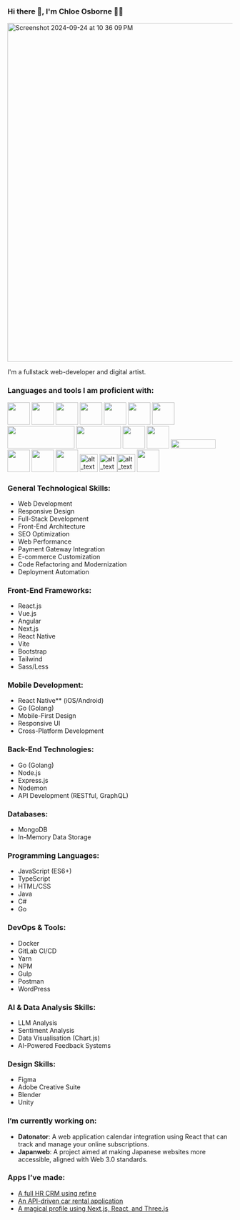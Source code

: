 ### Hi there 👋, I'm Chloe Osborne 👩‍💻

<img width="759" alt="Screenshot 2024-09-24 at 10 36 09 PM" src="https://github.com/user-attachments/assets/e90c69e0-ee2d-4bc7-9988-afa3669966ca">

I'm a fullstack web-developer and digital artist.

### Languages and tools I am proficient with: 
<img src="https://upload.wikimedia.org/wikipedia/commons/9/98/WordPress_blue_logo.svg" width="50" height="50"> <img src="https://upload.wikimedia.org/wikipedia/commons/6/6a/JavaScript-logo.png" width="50" height="50"> <img src="https://upload.wikimedia.org/wikipedia/commons/a/a7/React-icon.svg" width="50" height="50"> <img src="https://upload.wikimedia.org/wikipedia/commons/d/d9/Node.js_logo.svg" width="50" height="50"> <img src="https://www.svgrepo.com/show/303440/gulp-logo.svg" width="50" height="50"> <img src="https://cdn.worldvectorlogo.com/logos/next-js.svg" width="50" height="50"> <img src="https://upload.wikimedia.org/wikipedia/commons/3/3f/Three.js_Icon.svg" width="50" height="50"> <img src="https://upload.wikimedia.org/wikipedia/en/5/5a/MongoDB_Fores-Green.svg" width="150" height="50"> <img src="https://upload.wikimedia.org/wikipedia/commons/c/c2/Postman_%28software%29.png" width="100" height="50"> <img src="https://upload.wikimedia.org/wikipedia/commons/d/db/Npm-logo.svg" width="50" height="50"> <img src="https://seeklogo.com/images/Y/yarn-logo-F5E7A65FA2-seeklogo.com.png" width="50" height="50"> <img src="https://upload.wikimedia.org/wikipedia/en/thumb/c/c8/Atlassian.svg/1920px-Atlassian.svg.png" width="100" height="20"> <img src="https://upload.wikimedia.org/wikipedia/commons/3/33/Figma-logo.svg" width="50" height="50"> <img src="https://upload.wikimedia.org/wikipedia/commons/f/fb/Adobe_Illustrator_CC_icon.svg" width="50" height="50"> <img src="https://upload.wikimedia.org/wikipedia/commons/4/4c/Typescript_logo_2020.svg" width="50" height="50"> <img alt="alt_text" width="40px" src="https://upload.wikimedia.org/wikipedia/commons/3/30/Redux_Logo.png" /> <img alt="alt_text" width="40px" src="https://upload.wikimedia.org/wikipedia/commons/f/f1/Vitejs-logo.svg" /><img alt="alt_text" width="40px" src="https://upload.wikimedia.org/wikipedia/commons/9/95/Vue.js_Logo_2.svg" /> <img src="https://upload.wikimedia.org/wikipedia/commons/0/05/Go_Logo_Blue.svg" width="50" height="50"> <img>

### General Technological Skills:
- Web Development
- Responsive Design
- Full-Stack Development
- Front-End Architecture
- SEO Optimization
- Web Performance
- Payment Gateway Integration
- E-commerce Customization
- Code Refactoring and Modernization
- Deployment Automation

### Front-End Frameworks:
- React.js
- Vue.js
- Angular
- Next.js
- React Native
- Vite
- Bootstrap
- Tailwind
- Sass/Less

### Mobile Development:
- React Native** (iOS/Android)
-  Go (Golang)
- Mobile-First Design
- Responsive UI
- Cross-Platform Development

### Back-End Technologies:
- Go (Golang)
- Node.js
- Express.js
- Nodemon
- API Development (RESTful, GraphQL)

### Databases:
- MongoDB
- In-Memory Data Storage

### Programming Languages:
- JavaScript (ES6+)
- TypeScript
- HTML/CSS
- Java
- C#
- Go

### DevOps & Tools:
- Docker
- GitLab CI/CD
- Yarn
- NPM
- Gulp
- Postman
- WordPress

### AI & Data Analysis Skills:
- LLM Analysis
- Sentiment Analysis
- Data Visualisation (Chart.js)
- AI-Powered Feedback Systems

### Design Skills:
- Figma
- Adobe Creative Suite
- Blender
- Unity

### I’m currently working on:
- **Datonator**: A web application calendar integration using React that can track and manage your online subscriptions.
- **Japanweb**: A project aimed at making Japanese websites more accessible, aligned with Web 3.0 standards.

### Apps I’ve made:
- [A full HR CRM using refine](https://crm-react-app-refine.vercel.app)
- [An API-driven car rental application](https://new-car-api.vercel.app/)
- [A magical profile using Next.js, React, and Three.js](https://magical-portfolio-main.vercel.app/)

